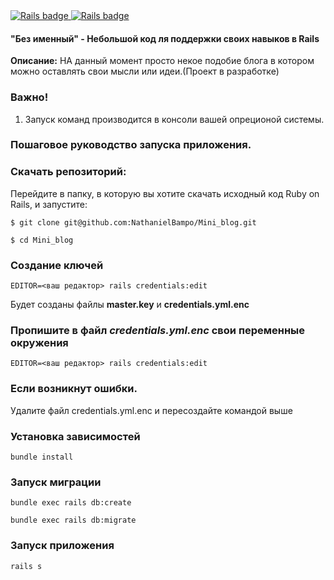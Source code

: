 <div>
  <a href="https://rubyonrails.org">
    <img src="https://img.shields.io/badge/Rails-7.1.0-ff0000?logo=RubyonRails&logoColor=white&?style=for-the-badge"
    alt="Rails badge" />
  </a>
  <a href="https://rubyonrails.org">
    <img src="https://img.shields.io/badge/Ruby-3.1.2-ff0000?logo=Ruby&logoColor=white&?style=for-the-badge"
    alt="Rails badge" />
  </a>
</div>

#### "Без именный" - Небольшой код ля поддержки своих навыков в Rails

**Описание:**
НА данный момент просто некое подобие блога в котором можно оставлять свои мысли или идеи.(Проект в разработке)

### Важно!
1. Запуск команд производится в консоли вашей опреционой системы.

### Пошаговое руководство запуска приложения.

### Скачать репозиторий:

Перейдите в папку, в которую вы хотите скачать исходный код Ruby on Rails, и запустите:

```
$ git clone git@github.com:NathanielBampo/Mini_blog.git

```
```
$ cd Mini_blog
```

### Создание ключей

```
EDITOR=<ваш редактор> rails credentials:edit
```

Будет созданы файлы **master.key** и **credentials.yml.enc**

### Пропишите в файл *credentials.yml.enc* свои переменные окружения

```
EDITOR=<ваш редактор> rails credentials:edit
```

### Если возникнут ошибки.

Удалите файл credentials.yml.enc и пересоздайте командой выше

### Установка зависимостей

```
bundle install
```

### Запуск миграции

```
bundle exec rails db:create
```

```
bundle exec rails db:migrate
```

### Запуск приложения

```
rails s